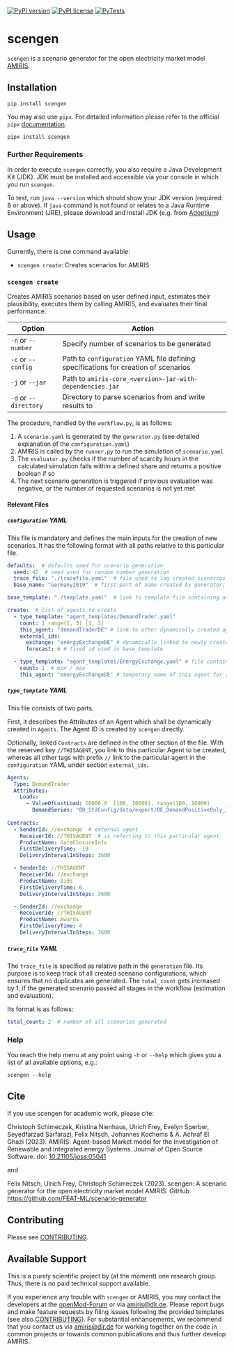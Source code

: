 <!-- SPDX-FileCopyrightText: 2023 German Aerospace Center <amiris@dlr.de>

SPDX-License-Identifier: Apache-2.0 -->

[![PyPI version](https://badge.fury.io/py/scengen.svg)](https://badge.fury.io/py/scengen)
[![PyPI license](https://img.shields.io/pypi/l/scengen.svg)](https://badge.fury.io/py/scengen)
[![PyTests](https://github.com/FEAT-ML/scenario-generator/actions/workflows/python-app.yml/badge.svg)](https://github.com/FEAT-ML/scenario-generator/actions/workflows/python-app.yml)

# scengen
`scengen` is a scenario generator for the open electricity market model [AMIRIS](https://dlr-ve.gitlab.io/esy/amiris/home/).

## Installation

    pip install scengen

You may also use `pipx`. For detailed information please refer to the official `pipx` [documentation](https://github.com/pypa/pipx).

    pipx install scengen


### Further Requirements
In order to execute `scengen` correctly, you also require a Java Development Kit (JDK).
JDK must be installed and accessible via your console in which you run `scengen`. 

To test, run `java --version` which should show your JDK version (required: 8 or above).
If `java` command is not found or relates to a Java Runtime Environment (JRE), please download and install JDK (e.g. from [Adoptium](https://adoptium.net/de/temurin/releases/?version=11))


## Usage
Currently, there is one command available:

- `scengen create`: Creates scenarios for AMIRIS

### `scengen create`
Creates AMIRIS scenarios based on user defined input, estimates their plausibility, executes them by calling AMIRIS, and evaluates their final performance.  

| Option                | Action                                                                              |
|-----------------------|-------------------------------------------------------------------------------------|
| `-n` or `--number`    | Specify number of scenarios to be generated                                         |
| `-c` or `--config`    | Path to `configuration` YAML file defining specifications for creation of scenarios |
| `-j` or `--jar`       | Path to `amiris-core_<version>-jar-with-dependencies.jar`                           |
| `-d` or `--directory` | Directory to parse scenarios from and write results to                              |

The procedure, handled by the `workflow.py`, is as follows:

1. A `scenario.yaml` is generated by the `generator.py` (see detailed explanation of the `configuration.yaml`)
2. AMIRIS is called by the `runner.py` to run the simulation of `scenario.yaml`
3. The `evaluator.py` checks if the number of scarcity hours in the calculated simulation falls within a defined share and returns a positive boolean if so
4. The next scenario generation is triggered if previous evaluation was negative, or the number of requested scenarios is not yet met

#### Relevant Files

##### `configuration` YAML
This file is mandatory and defines the main inputs for the creation of new scenarios.
It has the following format with all paths relative to this particular file.

```yaml
defaults:  # defaults used for scenario generation
  seed: 42  # seed used for random number generation
  trace_file: "./tracefile.yaml"  # file used to log created scenarios avoiding duplicates
  base_name: "Germany2019"  # first part of name created by generator; second part of name is unique identifier (number of all scenarios)

base_template: "./template.yaml"  # link to template file containing at least Schema & GeneralProperties

create:  # list of agents to create
  - type_template: "agent_templates/DemandTrader.yaml"
    count: 1 range(1, 3) [1, 3]
    this_agent: "demandTraderDE" # link to other dynamically created agents by name
    external_ids: 
      exchange: "energyExchangeDE" # dynamically linked to newly created agent referenced herein as "energyExchangeDE"
      forecast: 6 # fixed id used in base_template

  - type_template: "agent_templates/EnergyExchange.yaml" # file containing agent definition(s) and contract(s) with agents in same group or pre-defined agents
    count: 1  # min / max
    this_agent: "energyExchangeDE" # temporary name of this agent for auto-connecting to other agents
```

##### `type_template` YAML
This file consists of two parts.

First, it describes the Attributes of an Agent which shall be dynamically created in `Agents`.
The Agent ID is created by `scengen` directly. 

Optionally, linked `Contracts` are defined in the other section of the file.
With the reserved key `//THISAGENT`, you link to this particular Agent to be created, whereas all other tags with 
prefix `//` link to the particular agent in the `configuration` YAML under section `external_ids`.

```yaml
Agents:
  Type: DemandTrader
  Attributes:
    Loads:
      - ValueOfLostLoad: 10000.0  [100, 10000], range(100, 10000)
        DemandSeries: "00_StdConfig/data/export/DE_DemandPositiveOnly_In_MWh.csv"
        
Contracts:
  - SenderId: //exchange  # external agent
    ReceiverId: //THISAGENT  # is referring to this particular agent
    ProductName: GateClosureInfo
    FirstDeliveryTime: -10
    DeliveryIntervalInSteps: 3600

  - SenderId: //THISAGENT
    ReceiverId: //exchange
    ProductName: Bids
    FirstDeliveryTime: 0
    DeliveryIntervalInSteps: 3600

  - SenderId: //exchange
    ReceiverId: //THISAGENT
    ProductName: Awards
    FirstDeliveryTime: 4
    DeliveryIntervalInSteps: 3600
```

##### `trace_file` YAML
The `trace_file` is specified as relative path in the `generation` file. 
Its purpose is to keep track of all created scenario configurations, which ensures that no duplicates are generated.
The `total_count` gets increased by 1, if the generated scenario passed all stages in the workflow (estimation and evaluation).

Its format is as follows:

```yaml
total_count: 2  # number of all scenarios generated
```

### Help
You reach the help menu at any point using `-h` or `--help` which gives you a list of all available options, e.g.:

`scengen --help`


## Cite 
If you use scengen for academic work, please cite:

Christoph Schimeczek, Kristina Nienhaus, Ulrich Frey, Evelyn Sperber, Seyedfarzad Sarfarazi, Felix Nitsch, Johannes Kochems & A. Achraf El Ghazi (2023). AMIRIS: Agent-based Market model for the Investigation of Renewable and Integrated energy Systems. Journal of Open Source Software. doi: [10.21105/joss.05041](https://doi.org/10.21105/joss.05041)

and 

Felix Nitsch, Ulrich Frey, Christoph Schimeczek (2023). scengen: A scenario generator for the open electricity market model AMIRIS. GitHub. https://github.com/FEAT-ML/scenario-generator 


## Contributing
Please see [CONTRIBUTING](CONTRIBUTING.md).

## Available Support
This is a purely scientific project by (at the moment) one research group. 
Thus, there is no paid technical support available.

If you experience any trouble with `scengen` or AMIRIS, you may contact the developers at the [openMod-Forum](https://forum.openmod.org/tag/amiris) or via [amiris@dlr.de](mailto:amiris@dlr.de).
Please report bugs and make feature requests by filing issues following the provided templates (see also [CONTRIBUTING](CONTRIBUTING.md)).
For substantial enhancements, we recommend that you contact us via [amiris@dlr.de](mailto:amiris@dlr.de) for working together on the code in common projects or towards common publications and thus further develop AMIRIS.
